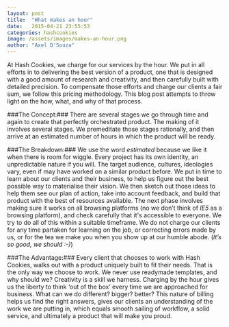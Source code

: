 ```yaml
---
layout: post
title:  "What makes an hour"
date:   2015-04-21 23:55:53
categories: hashcookies
image: /assets/images/makes-an-hour.png
author: "Axel D'Souza"
---
```


At Hash Cookies, we charge for our services by the hour. We put in all efforts in to delivering the best version of a product, one that is designed with a good amount of research and creativity, and then carefully built with detailed precision. To compensate those efforts and charge our clients a fair sum, we follow this pricing methodology. This blog post attempts to throw light on the how, what, and why of that process.

###The Concept:###
There are several stages we go through time and again to create that perfectly orchestrated product. The making of it involves several stages. We premeditate those stages rationally, and then arrive at an estimated number of hours in which the product will be ready. 

###The Breakdown:###
We use the word *estimated* because we like it when there is room for wiggle. Every project has its own identity, an unpredictable nature if you will. The target audience, cultures, ideologies vary, even if may have worked on a similar product before. We put in time to learn about our clients and their business, to help us figure out the best possible way to materialise their vision. We then sketch out those ideas to help them see our plan of action, take into account feedback, and build that product with the best of resources available. The next phase involves making sure it works on all browsing platforms (no we don’t think  of *IE5* as a browsing platform), and check carefully that it's accessible to everyone. We try to do all of this within a suitable timeframe. We do not charge our clients for any time partaken for learning on the job, or correcting errors made by us, or for the tea we make you when you show up at our humble abode. (*It’s so good, we should :-)*)

###The Advantage:###
Every client that chooses to work with Hash Cookies, walks out with a product uniquely built to fit their needs. That is the only way we choose to work. We never use readymade templates, and why should we? Creativity is a skill we harness. Charging by the hour gives us the liberty to think ‘out of the box’ every time we are approached for business. What can we do different? bigger? better? This nature of billing helps us find the right answers, gives our clients an understanding of the work we are putting in, which equals smooth sailing of workflow, a solid service, and ultimately a product that will make you proud.